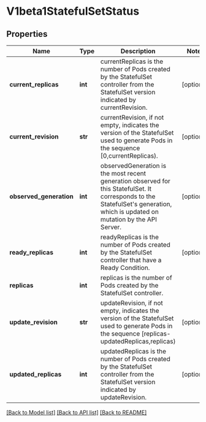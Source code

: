 # V1beta1StatefulSetStatus

## Properties
Name | Type | Description | Notes
------------ | ------------- | ------------- | -------------
**current_replicas** | **int** | currentReplicas is the number of Pods created by the StatefulSet controller from the StatefulSet version indicated by currentRevision. | [optional] 
**current_revision** | **str** | currentRevision, if not empty, indicates the version of the StatefulSet used to generate Pods in the sequence [0,currentReplicas). | [optional] 
**observed_generation** | **int** | observedGeneration is the most recent generation observed for this StatefulSet. It corresponds to the StatefulSet&#39;s generation, which is updated on mutation by the API Server. | [optional] 
**ready_replicas** | **int** | readyReplicas is the number of Pods created by the StatefulSet controller that have a Ready Condition. | [optional] 
**replicas** | **int** | replicas is the number of Pods created by the StatefulSet controller. | 
**update_revision** | **str** | updateRevision, if not empty, indicates the version of the StatefulSet used to generate Pods in the sequence [replicas-updatedReplicas,replicas) | [optional] 
**updated_replicas** | **int** | updatedReplicas is the number of Pods created by the StatefulSet controller from the StatefulSet version indicated by updateRevision. | [optional] 

[[Back to Model list]](../README.md#documentation-for-models) [[Back to API list]](../README.md#documentation-for-api-endpoints) [[Back to README]](../README.md)


